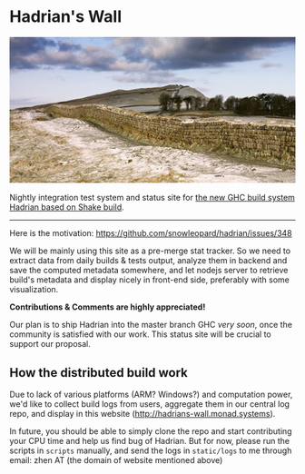 Hadrian's Wall
====

![](wall.jpg)

Nightly integration test system and status site for [the new GHC build system Hadrian based on Shake build](https://github.com/snowleopard/hadrian).

---

Here is the motivation: https://github.com/snowleopard/hadrian/issues/348

We will be mainly using this site as a pre-merge stat tracker. So we need to extract data from daily builds & tests output, analyze them in backend and save the computed metadata somewhere, and let nodejs server to retrieve build's metadata and display nicely in front-end side, preferably with some visualization.

**Contributions & Comments are highly appreciated!**

Our plan is to ship Hadrian into the master branch GHC *very soon*, once the community is satisfied with our work. This status site will be crucial to support our proposal.

## How the distributed build work

Due to lack of various platforms (ARM? Windows?) and computation power,
we'd like to collect build logs from users, aggregate them in our
central log repo, and display in this website (http://hadrians-wall.monad.systems).

In future, you should be able to simply clone the repo and start contributing
your CPU time and help us find bug of Hadrian. But for now, please run the
scripts in `scripts` manually, and send the logs in `static/logs` to me
through email: zhen AT (the domain of website mentioned above)
